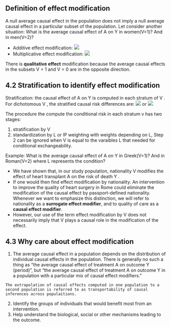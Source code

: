 ## Definition of effect modification
A null average causal effect in the population does not imply a null average causal effect in a particular subset of the population. Let consider another situation: What is the average causal effect of A on Y in women(V=1)? And in men(V=2)?

- Additive effect modification: <img src="https://render.githubusercontent.com/render/math?math=E[Y^{a=1}-Y^{a=0}|V=1] \neq E[Y^{a=1}-Y^{a=0}|V=0]">
- Multiplicative effect modification: <img src="https://render.githubusercontent.com/render/math?math=E[Y^{a=1}|V=1]/E[Y^{a=0}|V=1] \neq E[Y^{a=1}|V=0]/E[Y^{a=0}|V=0]">

There is **qualitative effect** modification because the average causal effects in the subsets  V = 1 and V = 0 are in the opposite direction.


## 4.2 Stratification to identify effect modification
Stratification: the causal effect of A on Y is computed in each stratum of V . For dichotomous V , the stratified causal risk differences are:
<img src="https://render.githubusercontent.com/render/math?math=Pr[Y^{a=1} = 1|V=1] - Pr[Y^{a=0} = 1|V=1]"> or <img src="https://render.githubusercontent.com/render/math?math=Pr[Y^{a=1} = 1|V=0] - Pr[Y^{a=0} = 1|V=0]">

The procedure the compute the conditional risk in each stratum v has two stages: 
  1. stratification by V 
  2. standardization by L or IP weighting with weights depending on L, Step 2 can be ignored when V is equal to the varaibles L that needed for conditional exchangeability.

Example: What is the average causal effect of A on Y in Greek(V=1)? And in Roman(V=2) where L represents the condition? 
- We have shown that, in our study population, nationality V modifies the effect of heart transplant A on the risk of death Y . 
- If one would then find effect modification by nationality. An intervention to improve the quality of heart surgery in Rome could eliminate the modification of the causal effect by passport-defined nationality. Whenever we want to emphasize this distinction, we will refer to nationality as a **surrogate effect modifier**, and to quality of care as a **causal effect modifier**. 
- However, our use of the term effect modification by V does not necessarily imply that V plays a causal role in the modification of the effect.

## 4.3 Why care about effect modification
1. The average causal effect in a population depends on the distribution of individual causal effects in the population. There is generally no such a thing as “the average causal effect of treatment A on outcome Y (period)”, but “the average causal effect of treatment A on outcome Y in a population with a particular mix of causal effect modifiers.”

```
The extrapolation of causal effects computed in one population to a second population is referred to as transportability of causal inferences across populaitions.
```

2. Identify the groups of individuals that would benefit most from an intervention.
3. Help understand the biological, social or other mechanisms leading to the outcome.

